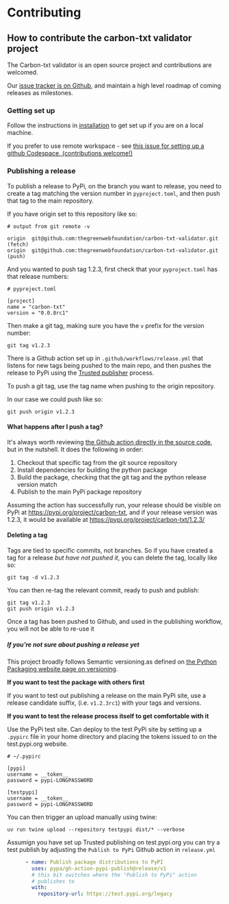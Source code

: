 # Contributing

## How to contribute the carbon-txt validator project

The Carbon-txt validator is an open source project and contributions are welcomed.

Our [issue tracker is on Github](https://github.com/thegreenwebfoundation/carbon-txt-validator/issues), and maintain a high level roadmap of coming releases as milestones.



### Getting set up

Follow the instructions in [installation](installation.md) to get set up if you are on a local machine.

If you prefer to use remote workspace - see [this issue for setting up a github Codespace, (contributions welcome!)](https://github.com/thegreenwebfoundation/carbon-txt-validator/issues/29)


### Publishing a release

To publish a release to PyPi, on the branch you want to release, you need to create a tag matching the version number in `pyproject.toml`, and then push that tag to the main repository.

If you have origin set to this repository like so:

```
# output from git remote -v

origin  git@github.com:thegreenwebfoundation/carbon-txt-validator.git (fetch)
origin  git@github.com:thegreenwebfoundation/carbon-txt-validator.git (push)
```

And you wanted to push tag 1.2.3, first check that your `pyproject.toml` has that release numbers:

```
# pyproject.toml

[project]
name = "carbon-txt"
version = "0.0.8rc1"
```

Then make a git tag, making sure you have the `v` prefix for the version number:

```
git tag v1.2.3
```

There is a Github action set up in `.github/workflows/release.yml` that listens for new tags being pushed to the main repo, and then pushes the release to PyPi using the [Trusted publisher](https://docs.pypi.org/trusted-publishers/) process.

To push a git tag, use the tag name when pushing to the origin repository.

In our case we could push like so:

```
git push origin v1.2.3
```

#### What happens after I push a tag?

It's always worth reviewing [the Github action directly in the source code](https://github.com/thegreenwebfoundation/carbon-txt-validator/blob/main/.github/workflows/release.yml), but in the nutshell. It does the following in order:

1. Checkout that specific tag from the git source repository
2. Install dependencies for building the python package
3. Build the package, checking that the git tag and the python release version match
4. Publish to the main PyPi package repository

Assuming the action has successfully run, your release should be visible on PyPi at https://pypi.org/project/carbon-txt, and if your release version was 1.2.3, it would be available at https://pypi.org/project/carbon-txt/1.2.3/


#### Deleting a tag

Tags are tied to specific commits, not branches. So if you have created a tag for a release _but have not pushed it_, you can delete the tag, locally like so:

```
git tag -d v1.2.3
```

You can then re-tag the relevant commit, ready to push and publish:

```
git tag v1.2.3
git push origin v1.2.3
```

Once a tag has been pushed to Github, and used in the publishing workflow, you will not be able to re-use it

##### If you're not sure about pushing a release yet

This project broadly follows Semantic versioning.as defined on [the Python Packaging website page on versioning](https://packaging.python.org/en/latest/discussions/versioning/).

**If you want to test the package with others first**

If you want to test out publishing a release on the main PyPi site, use a release candidate suffix, (i.e. `v1.2.3rc1`) with your tags and versions.

**If you want to test the release process itself to get comfortable with it**

Use the PyPi test site. Can deploy to the test PyPi site by setting up a `.pypirc` file in your home directory and placing the tokens issued to on the test.pypi.org website.

```
# ~/.pypirc

[pypi]
username = __token__
password = pypi-LONGPASSWORD

[testpypi]
username = __token__
password = pypi-LONGPASSWORD
```

You can then trigger an upload manually using twine:

```
uv run twine upload --repository testpypi dist/* --verbose
```

Assumign you have set up Trusted publishing on test.pypi.org you can try a test publish by adjusting the `Publish to PyPi` Github action in `release.yml`

```yaml
      - name: Publish package distributions to PyPI
        uses: pypa/gh-action-pypi-publish@release/v1
        # this bit switches where the "Publish to PyPi" action
        # publishes to
        with:
          repository-url: https://test.pypi.org/legacy
```
